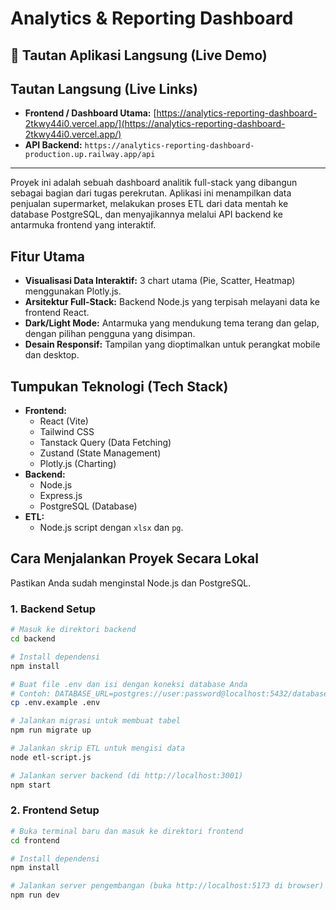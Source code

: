 # Analytics & Reporting Dashboard

## 🚀 Tautan Aplikasi Langsung (Live Demo)

## Tautan Langsung (Live Links)

- **Frontend / Dashboard Utama:** [https://analytics-reporting-dashboard-2tkwy44i0.vercel.app/](https://analytics-reporting-dashboard-2tkwy44i0.vercel.app/)
- **API Backend:** `https://analytics-reporting-dashboard-production.up.railway.app/api`

---

Proyek ini adalah sebuah dashboard analitik full-stack yang dibangun sebagai bagian dari tugas perekrutan. Aplikasi ini menampilkan data penjualan supermarket, melakukan proses ETL dari data mentah ke database PostgreSQL, dan menyajikannya melalui API backend ke antarmuka frontend yang interaktif.

## Fitur Utama

- **Visualisasi Data Interaktif:** 3 chart utama (Pie, Scatter, Heatmap) menggunakan Plotly.js.
- **Arsitektur Full-Stack:** Backend Node.js yang terpisah melayani data ke frontend React.
- **Dark/Light Mode:** Antarmuka yang mendukung tema terang dan gelap, dengan pilihan pengguna yang disimpan.
- **Desain Responsif:** Tampilan yang dioptimalkan untuk perangkat mobile dan desktop.

## Tumpukan Teknologi (Tech Stack)

- **Frontend:**
  - React (Vite)
  - Tailwind CSS
  - Tanstack Query (Data Fetching)
  - Zustand (State Management)
  - Plotly.js (Charting)
- **Backend:**
  - Node.js
  - Express.js
  - PostgreSQL (Database)
- **ETL:**
  - Node.js script dengan `xlsx` dan `pg`.

## Cara Menjalankan Proyek Secara Lokal

Pastikan Anda sudah menginstal Node.js dan PostgreSQL.

### 1. Backend Setup

```bash
# Masuk ke direktori backend
cd backend

# Install dependensi
npm install

# Buat file .env dan isi dengan koneksi database Anda
# Contoh: DATABASE_URL=postgres://user:password@localhost:5432/database_name
cp .env.example .env

# Jalankan migrasi untuk membuat tabel
npm run migrate up

# Jalankan skrip ETL untuk mengisi data
node etl-script.js

# Jalankan server backend (di http://localhost:3001)
npm start
```

### 2. Frontend Setup

```bash
# Buka terminal baru dan masuk ke direktori frontend
cd frontend

# Install dependensi
npm install

# Jalankan server pengembangan (buka http://localhost:5173 di browser)
npm run dev
```
